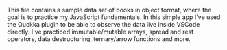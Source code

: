 This file contains a sample data set of books in object format, where the goal is to practice my JavaScript fundamentals. In this simple app I've used the Quokka plugin to be able to observe the data live inside VSCode directly.
I've practiced immutable/mutable arrays, spread and rest operators, data destructuring, ternary/arrow functions and more.
